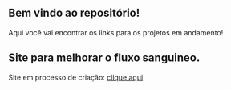 ## Bem vindo ao repositório!

Aqui você vai encontrar os links para os projetos em andamento!

## Site para melhorar o fluxo sanguineo.

Site em processo de criação:
<a href="https://wes-marques.github.io//HTML-CSS/Exercicios/ex022/fundo004.html" target="_blank">clique aqui</a>

